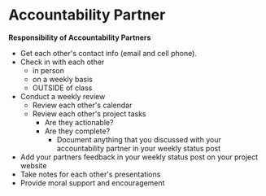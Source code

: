 # Accountability Partner

**Responsibility of Accountability Partners**

* Get each other's contact info \(email and cell phone\).
* Check in with each other 
  * in person 
  * on a weekly basis 
  * OUTSIDE of class
* Conduct a weekly review
  * Review each other's calendar
  * Review each other's project tasks
    * Are they actionable?
    * Are they complete?
      * Document anything that you discussed with your accountability partner in your weekly status post
* Add your partners feedback in your weekly status post on your project website
* Take notes for each other's presentations
* Provide moral support and encouragement

